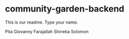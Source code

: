 # community-garden-backend

This is our readme.  Type your name.

Pita
Giovanny Farajallah
Shineka Solomon